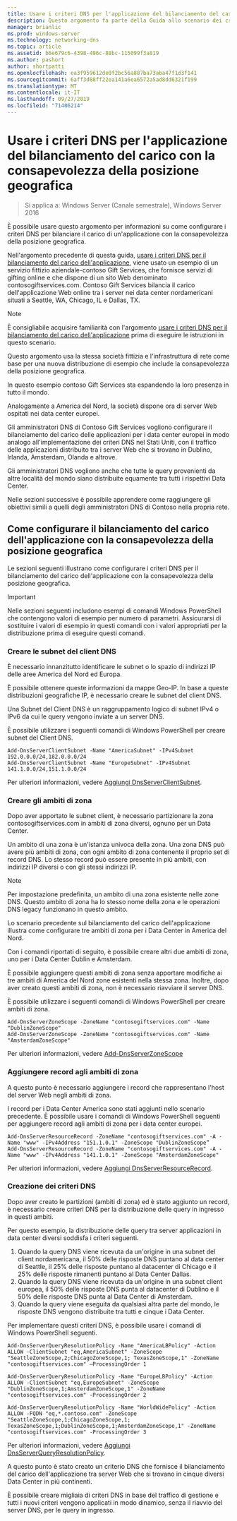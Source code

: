 ```yaml
---
title: Usare i criteri DNS per l'applicazione del bilanciamento del carico con la consapevolezza della posizione geografica
description: Questo argomento fa parte della Guida allo scenario dei criteri DNS per Windows Server 2016
manager: brianlic
ms.prod: windows-server
ms.technology: networking-dns
ms.topic: article
ms.assetid: b6e679c6-4398-496c-88bc-115099f3a819
ms.author: pashort
author: shortpatti
ms.openlocfilehash: ea3f959612de0f2bc56a887ba73aba47f1d3f141
ms.sourcegitcommit: 6aff3d88ff22ea141a6ea6572a5ad8dd6321f199
ms.translationtype: MT
ms.contentlocale: it-IT
ms.lasthandoff: 09/27/2019
ms.locfileid: "71406214"
---
```

# <a name="use-dns-policy-for-application-load-balancing-with-geo-location-awareness"></a>Usare i criteri DNS per l'applicazione del bilanciamento del carico con la consapevolezza della posizione geografica

>Si applica a: Windows Server (Canale semestrale), Windows Server 2016

È possibile usare questo argomento per informazioni su come configurare i criteri DNS per bilanciare il carico di un'applicazione con la consapevolezza della posizione geografica.

Nell'argomento precedente di questa guida, [usare i criteri DNS per il bilanciamento del carico dell'applicazione](https://technet.microsoft.com/windows-server-docs/networking/dns/deploy/app-lb), viene usato un esempio di un servizio fittizio aziendale-contoso Gift Services, che fornisce servizi di gifting online e che dispone di un sito Web denominato contosogiftservices.com. Contoso Gift Services bilancia il carico dell'applicazione Web online tra i server nei data center nordamericani situati a Seattle, WA, Chicago, IL e Dallas, TX.

>[!NOTE]
>È consigliabile acquisire familiarità con l'argomento [usare i criteri DNS per il bilanciamento del carico dell'applicazione](https://technet.microsoft.com/windows-server-docs/networking/dns/deploy/app-lb) prima di eseguire le istruzioni in questo scenario.

Questo argomento usa la stessa società fittizia e l'infrastruttura di rete come base per una nuova distribuzione di esempio che include la consapevolezza della posizione geografica.

In questo esempio contoso Gift Services sta espandendo la loro presenza in tutto il mondo.

Analogamente a America del Nord, la società dispone ora di server Web ospitati nei data center europei.

Gli amministratori DNS di Contoso Gift Services vogliono configurare il bilanciamento del carico delle applicazioni per i data center europei in modo analogo all'implementazione dei criteri DNS nel Stati Uniti, con il traffico delle applicazioni distribuito tra i server Web che si trovano in Dublino, Irlanda, Amsterdam, Olanda e altrove.

Gli amministratori DNS vogliono anche che tutte le query provenienti da altre località del mondo siano distribuite equamente tra tutti i rispettivi Data Center.

Nelle sezioni successive è possibile apprendere come raggiungere gli obiettivi simili a quelli degli amministratori DNS di Contoso nella propria rete.

## <a name="how-to-configure-application-load-balancing-with-geo-location-awareness"></a>Come configurare il bilanciamento del carico dell'applicazione con la consapevolezza della posizione geografica

Le sezioni seguenti illustrano come configurare i criteri DNS per il bilanciamento del carico dell'applicazione con la consapevolezza della posizione geografica.

>[!IMPORTANT]
>Nelle sezioni seguenti includono esempi di comandi Windows PowerShell che contengono valori di esempio per numero di parametri. Assicurarsi di sostituire i valori di esempio in questi comandi con i valori appropriati per la distribuzione prima di eseguire questi comandi.

### <a name="bkmk_clientsubnets"></a>Creare le subnet del client DNS

È necessario innanzitutto identificare le subnet o lo spazio di indirizzi IP delle aree America del Nord ed Europa.

È possibile ottenere queste informazioni da mappe Geo-IP. In base a queste distribuzioni geografiche IP, è necessario creare le subnet del client DNS.

Una Subnet del Client DNS è un raggruppamento logico di subnet IPv4 o IPv6 da cui le query vengono inviate a un server DNS.

È possibile utilizzare i seguenti comandi di Windows PowerShell per creare subnet del Client DNS. 

    
    Add-DnsServerClientSubnet -Name "AmericaSubnet" -IPv4Subnet 192.0.0.0/24,182.0.0.0/24
    Add-DnsServerClientSubnet -Name "EuropeSubnet" -IPv4Subnet 141.1.0.0/24,151.1.0.0/24
    
Per ulteriori informazioni, vedere [Aggiungi DnsServerClientSubnet](https://docs.microsoft.com/powershell/module/dnsserver/add-dnsserverclientsubnet?view=win10-ps).

### <a name="bkmk_zscopes2"></a>Creare gli ambiti di zona

Dopo aver apportato le subnet client, è necessario partizionare la zona contosogiftservices.com in ambiti di zona diversi, ognuno per un Data Center.

Un ambito di una zona è un'istanza univoca della zona. Una zona DNS può avere più ambiti di zona, con ogni ambito di zona contenente il proprio set di record DNS. Lo stesso record può essere presente in più ambiti, con indirizzi IP diversi o con gli stessi indirizzi IP.

>[!NOTE]
>Per impostazione predefinita, un ambito di una zona esistente nelle zone DNS. Questo ambito di zona ha lo stesso nome della zona e le operazioni DNS legacy funzionano in questo ambito.

Lo scenario precedente sul bilanciamento del carico dell'applicazione illustra come configurare tre ambiti di zona per i Data Center in America del Nord.

Con i comandi riportati di seguito, è possibile creare altri due ambiti di zona, uno per i Data Center Dublin e Amsterdam. 

È possibile aggiungere questi ambiti di zona senza apportare modifiche ai tre ambiti di America del Nord zone esistenti nella stessa zona. Inoltre, dopo aver creato questi ambiti di zona, non è necessario riavviare il server DNS.

È possibile utilizzare i seguenti comandi di Windows PowerShell per creare ambiti di zona.

    
    Add-DnsServerZoneScope -ZoneName "contosogiftservices.com" -Name "DublinZoneScope"
    Add-DnsServerZoneScope -ZoneName "contosogiftservices.com" -Name "AmsterdamZoneScope"
    

Per ulteriori informazioni, vedere [Add-DnsServerZoneScope](https://docs.microsoft.com/powershell/module/dnsserver/add-dnsserverzonescope?view=win10-ps)

### <a name="bkmk_records2"></a>Aggiungere record agli ambiti di zona

A questo punto è necessario aggiungere i record che rappresentano l'host del server Web negli ambiti di zona.

I record per i Data Center America sono stati aggiunti nello scenario precedente. È possibile usare i comandi di Windows PowerShell seguenti per aggiungere record agli ambiti di zona per i data center europei.
 
    
    Add-DnsServerResourceRecord -ZoneName "contosogiftservices.com" -A -Name "www" -IPv4Address "151.1.0.1" -ZoneScope "DublinZoneScope”
    Add-DnsServerResourceRecord -ZoneName "contosogiftservices.com" -A -Name "www" -IPv4Address "141.1.0.1" -ZoneScope "AmsterdamZoneScope"
    

Per ulteriori informazioni, vedere [Aggiungi DnsServerResourceRecord](https://docs.microsoft.com/powershell/module/dnsserver/add-dnsserverresourcerecord?view=win10-ps).

### <a name="bkmk_policies2"></a>Creazione dei criteri DNS

Dopo aver creato le partizioni (ambiti di zona) ed è stato aggiunto un record, è necessario creare criteri DNS per la distribuzione delle query in ingresso in questi ambiti.

Per questo esempio, la distribuzione delle query tra server applicazioni in data center diversi soddisfa i criteri seguenti.

1. Quando la query DNS viene ricevuta da un'origine in una subnet del client nordamericana, il 50% delle risposte DNS puntano al data center di Seattle, il 25% delle risposte puntano al datacenter di Chicago e il 25% delle risposte rimanenti puntano al Data Center Dallas.
2. Quando la query DNS viene ricevuta da un'origine in una subnet client europea, il 50% delle risposte DNS punta al datacenter di Dublino e il 50% delle risposte DNS punta al Data Center di Amsterdam.
3. Quando la query viene eseguita da qualsiasi altra parte del mondo, le risposte DNS vengono distribuite tra tutti e cinque i Data Center.

Per implementare questi criteri DNS, è possibile usare i comandi di Windows PowerShell seguenti.

    
    Add-DnsServerQueryResolutionPolicy -Name "AmericaLBPolicy" -Action ALLOW -ClientSubnet "eq,AmericaSubnet" -ZoneScope "SeattleZoneScope,2;ChicagoZoneScope,1; TexasZoneScope,1" -ZoneName "contosogiftservices.com" –ProcessingOrder 1
    
    Add-DnsServerQueryResolutionPolicy -Name "EuropeLBPolicy" -Action ALLOW -ClientSubnet "eq,EuropeSubnet" -ZoneScope "DublinZoneScope,1;AmsterdamZoneScope,1" -ZoneName "contosogiftservices.com" -ProcessingOrder 2
    
    Add-DnsServerQueryResolutionPolicy -Name "WorldWidePolicy" -Action ALLOW -FQDN "eq,*.contoso.com" -ZoneScope "SeattleZoneScope,1;ChicagoZoneScope,1; TexasZoneScope,1;DublinZoneScope,1;AmsterdamZoneScope,1" -ZoneName "contosogiftservices.com" -ProcessingOrder 3
    
    

Per ulteriori informazioni, vedere [Aggiungi DnsServerQueryResolutionPolicy](https://docs.microsoft.com/powershell/module/dnsserver/add-dnsserverqueryresolutionpolicy?view=win10-ps).

A questo punto è stato creato un criterio DNS che fornisce il bilanciamento del carico dell'applicazione tra server Web che si trovano in cinque diversi Data Center in più continenti.

È possibile creare migliaia di criteri DNS in base del traffico di gestione e tutti i nuovi criteri vengono applicati in modo dinamico, senza il riavvio del server DNS, per le query in ingresso.
